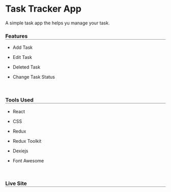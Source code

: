 # Task Tracker App 

<p>A simple task app the helps yu manage your task.</p>

<h3 style="border-bottom: 1px solid gray;">Features</h3>

* Add Task

* Edit Task

* Deleted Task

* Change Task Status

</br>

<h3 style="border-bottom: 1px solid gray;">Tools Used</h3>

* React

* CSS

* Redux

* Redux Toolkit

* Dexiejs

* Font Awesome

</br>

<h3 style="border-bottom: 1px solid gray;">Live Site</h3>
<https://uptick-redux-task-tracker.vercel.app/>



 
